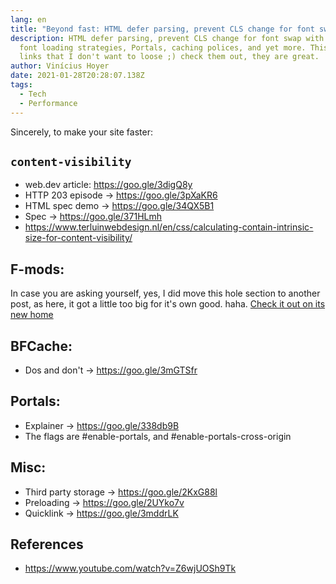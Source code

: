 ```yaml
---
lang: en
title: "Beyond fast: HTML defer parsing, prevent CLS change for font swap and more"
description: HTML defer parsing, prevent CLS change for font swap with f-mods
  font loading strategies, Portals, caching polices, and yet more. This are more
  links that I don't want to loose ;) check them out, they are great.
author: Vinícius Hoyer
date: 2021-01-28T20:28:07.138Z
tags:
  - Tech
  - Performance
---
```

Sincerely, to make your site faster:

## `content-visibility`

- web.dev article: <https://goo.gle/3digQ8y>
- HTTP 203 episode → <https://goo.gle/3pXaKR6>
- HTML spec demo → <https://goo.gle/34QX5B1>
- Spec → <https://goo.gle/371HLmh>
- <https://www.terluinwebdesign.nl/en/css/calculating-contain-intrinsic-size-for-content-visibility/>

## F-mods:

In case you are asking yourself, yes, I did move this hole section to another post, as here, it got a little too big for it's own good. haha. [Check it out on its new home](/posts/prevent-cls-for-font-swap-with-f-mods/)

## BFCache:

- Dos and don't → <https://goo.gle/3mGTSfr>

## Portals:

- Explainer → <https://goo.gle/338db9B>
- The flags are #enable-portals, and #enable-portals-cross-origin

## Misc:

- Third party storage → <https://goo.gle/2KxG88l>
- Preloading → <https://goo.gle/2UYko7v>
- Quicklink → <https://goo.gle/3mddrLK>

## References
- <https://www.youtube.com/watch?v=Z6wjUOSh9Tk>
